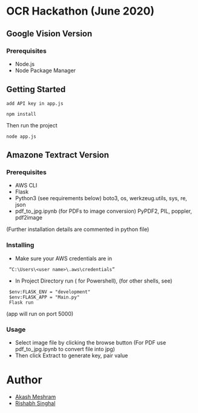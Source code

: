 # OCR Hackathon (June 2020)

## Google Vision Version

### Prerequisites 
* Node.js
* Node Package Manager

## Getting Started 
```
add API key in app.js
```

```
npm install
```

Then run the project
```
node app.js
```

## Amazone Textract Version

### Prerequisites 
* AWS CLI
* Flask
* Python3 (see requirements below)
boto3, os, werkzeug.utils, sys, re, json 
* pdf_to_jpg.ipynb (for PDFs to image conversion)
PyPDF2, PIL, poppler, pdf2image

(Further installation details are commented in python file)

### Installing

* Make sure your AWS credentials are in 
```
 “C:\Users\<user name>\.aws\credentials”
```
* In Project Directory run ( for Powershell), (for other shells, see)
```
 $env:FLASK_ENV = "development"
 $env:FLASK_APP = "Main.py"
 Flask run 
```

(app will run on port 5000)

### Usage
* Select image file by clicking the browse button (For PDF use pdf_to_jpg.ipynb to convert file into jpg)
* Then click Extract to generate key, pair value

# Author <a name = "authors"></a>
- [Akash Meshram](https://github.com/akashmeshram)
- [Rishabh Singhal](https://github.com/rishabh30) 
